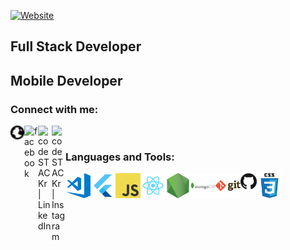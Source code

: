 [![Website](https://img.shields.io/website?label=Professional-Portfolio&style=for-the-badge&url=https%3A%2F%2Fetethiopia.github.io/dagmawinegussuportfolio)](https://etethiopia.github.io/dagmawinegussuportfolio/)

## Full Stack Developer
## Mobile Developer

### Connect with me:

[<img align="left" alt="porfolio website" width="22px" src="https://raw.githubusercontent.com/iconic/open-iconic/master/svg/globe.svg" />][website]
[<img align="left" alt="facebook" width="22px" src="https://cdn.jsdelivr.net/npm/simple-icons@v3/icons/facebook.svg" />][facebook]
[<img align="left" alt="codeSTACKr | LinkedIn" width="22px" src="https://cdn.jsdelivr.net/npm/simple-icons@v3/icons/linkedin.svg" />][linkedin]
[<img align="left" alt="codeSTACKr | Instagram" width="22px" src="https://cdn.jsdelivr.net/npm/simple-icons@v3/icons/telegram.svg" />][telegram]

<br />

### Languages and Tools:

[<img align="left" alt="Visual Studio Code" width="40px" src="https://raw.githubusercontent.com/github/explore/80688e429a7d4ef2fca1e82350fe8e3517d3494d/topics/visual-studio-code/visual-studio-code.png" />][vscode]
[<img align="left" alt="Flutter" width="40px" src="https://raw.githubusercontent.com/github/explore/78df643247d429f6cc873040c0622819ad797942/topics/flutter/flutter.png" />][flutter]
[<img align="left" alt="JavaScript" width="40px" src="https://raw.githubusercontent.com/github/explore/80688e429a7d4ef2fca1e82350fe8e3517d3494d/topics/javascript/javascript.png" />][js]
[<img align="left" alt="React" width="40px" src="https://raw.githubusercontent.com/github/explore/80688e429a7d4ef2fca1e82350fe8e3517d3494d/topics/react/react.png" />][react]
[<img align="left" alt="Node.js" width="40px" src="https://raw.githubusercontent.com/github/explore/80688e429a7d4ef2fca1e82350fe8e3517d3494d/topics/nodejs/nodejs.png" />][nodejs]
[<img align="left" alt="MongoDB" width="40px" src="https://raw.githubusercontent.com/github/explore/80688e429a7d4ef2fca1e82350fe8e3517d3494d/topics/mongodb/mongodb.png" />][mongodb]
[<img align="left" alt="Git" width="40px" src="https://raw.githubusercontent.com/github/explore/80688e429a7d4ef2fca1e82350fe8e3517d3494d/topics/git/git.png" />][git]
[<img align="left" alt="GitHub" width="26px" src="https://raw.githubusercontent.com/github/explore/78df643247d429f6cc873026c0622819ad797942/topics/github/github.png" />][github]
[<img align="left" alt="CSS3" width="40px" src="https://raw.githubusercontent.com/github/explore/80688e429a7d4ef2fca1e82350fe8e3517d3494d/topics/css/css.png" />][css]


[website]: https://etethiopia.github.io/dagmawinegussuportfolio/
[facebook]: https://www.facebook.com/dagmawi.negussu/
[linkedin]: https://www.linkedin.com/in/dagmawi-negussu-96a928187/
[telegram]: https://t.me/DagiKing
[vscode]: https://code.visualstudio.com/
[css]: https://en.wikipedia.org/wiki/CSS/
[js]: https://en.wikipedia.org/wiki/JavaScript
[react]: https://reactjs.org/
[nodejs]: https://nodejs.org/en/
[mongodb]: https://www.mongodb.com/
[git]: https://git-scm.com/
[github]: https://github.com/
[flutter]: https://flutter.dev/
[vs]:https://visualstudio.microsoft.com/


